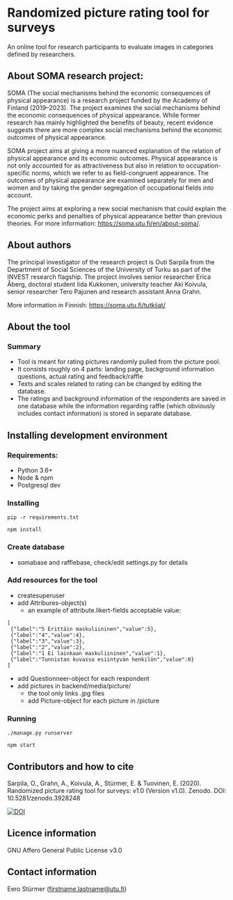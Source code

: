 # Randomized picture rating tool for surveys
An online tool for research participants to evaluate images in categories defined by researchers.

## About SOMA research project:

SOMA (The social mechanisms behind the economic consequences of physical appearance) is a research project funded by the Academy of Finland (2019–2023). The project examines the social mechanisms behind the economic consequences of physical appearance. While former research has mainly highlighted the benefits of beauty, recent evidence suggests there are more complex social mechanisms behind the economic outcomes of physical appearance.

SOMA project aims at giving a more nuanced explanation of the relation of physical appearance and its economic outcomes. Physical appearance is not only accounted for as attractiveness but also in relation to occupation-specific norms, which we refer to as field-congruent appearance. The outcomes of physical appearance are examined separately for men and women and by taking the gender segregation of occupational fields into account.

The project aims at exploring a new social mechanism that could explain the economic perks and penalties of physical appearance better than previous theories. For more information: https://soma.utu.fi/en/about-soma/.

## About authors

The principal investigator of the research project is Outi Sarpila from the Department of Social Sciences of the University of Turku as part of the INVEST research flagship. The project involves senior researcher Erica Åberg, doctoral student Iida Kukkonen, university teacher Aki Koivula, senior researcher Tero Pajunen and research assistant Anna Grahn.

More information in Finnish: https://soma.utu.fi/tutkijat/

## About the tool
### Summary
- Tool is meant for rating pictures randomly pulled from the picture pool.
- It consists roughly on 4 parts: landing page, background information questions, actual rating and feedback/raffle
- Texts and scales related to rating can be changed by editing the database.
- The ratings and background information of the respondents are saved in one database while the information regarding raffle (which obviously includes contact information) is stored in separate database.

## Installing development environment
### Requirements:
 - Python 3.6+
 - Node & npm
 - Postgresql dev
### Installing

```
pip -r requirements.txt
```
 
```
npm install
```
 
### Create database
 - somabase and rafflebase, check/edit settings.py for details
### Add resources for the tool
 - createsuperuser
 - add Attribures-object(s)
   - an example of attribute.likert-fields acceptable value:
 ```
 [
  {"label":"5 Erittäin maskuliininen","value":5},
  {"label":"4","value":4},
  {"label":"3","value":3},
  {"label":"2","value":2},
  {"label":"1 Ei lainkaan maskuliininen","value":1},
  {"label":"Tunnistan kuvassa esiintyvän henkilön","value":0}
 ]
```
 - add Questionneer-object for each respondent
 - add pictures in backend/media/picture/
   - the tool only links .jpg files
   - add Picture-object for each picture in /picture
   
### Running
 
```
./manage.py runserver
```
 
```
npm start
```

## Contributors and how to cite

Sarpila, O., Grahn, A., Koivula, A., Stürmer, E. & Tuovinen, E. (2020). Randomized picture rating tool for surveys: v1.0 (Version v1.0). Zenodo. DOI: 10.5281/zenodo.3928248

<a href="https://zenodo.org/badge/latestdoi/276573964"><img src="https://zenodo.org/badge/276573964.svg" alt="DOI"></a>

## Licence information

GNU Affero General Public License v3.0

## Contact information

Eero Stürmer (firstname.lastname@utu.fi)

